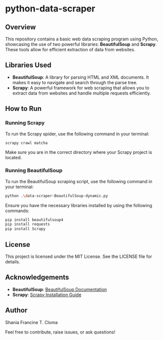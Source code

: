 # python-data-scraper

## Overview
This repository contains a basic web data scraping program using Python, showcasing the use of two powerful libraries: **BeautifulSoup** and **Scrapy**. These tools allow for efficient extraction of data from websites.

## Libraries Used
- **BeautifulSoup**: A library for parsing HTML and XML documents. It makes it easy to navigate and search through the parse tree.
- **Scrapy**: A powerful framework for web scraping that allows you to extract data from websites and handle multiple requests efficiently.

## How to Run

### Running Scrapy
To run the Scrapy spider, use the following command in your terminal:

```bash
scrapy crawl matcha
```

Make sure you are in the correct directory where your Scrapy project is located.

### Running BeautifulSoup
To run the BeautifulSoup scraping script, use the following command in your terminal:

```bash
python .\data-scraper-BeautifulSoup-dynamic.py
```

Ensure you have the necessary libraries installed by using the following commands:

```bash
pip install beautifulsoup4
pip install requests
pip install Scrapy
```

## License
This project is licensed under the MIT License. See the LICENSE file for details.

## Acknowledgements
- **BeautifulSoup**: [BeautifulSoup Documentation](https://www.crummy.com/software/BeautifulSoup/bs4/doc/)
- **Scrapy**: [Scrapy Installation Guide](https://doc.scrapy.org/en/latest/intro/install.html#intro-install)

## Author
Shania Francine T. Cloma

Feel free to contribute, raise issues, or ask questions!
